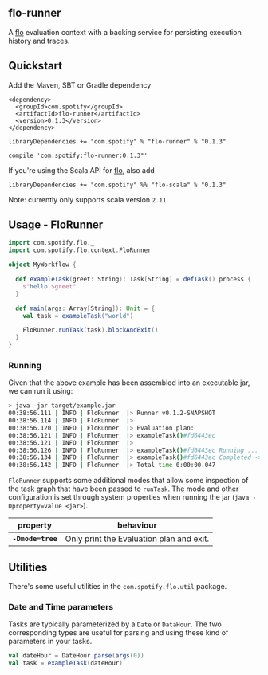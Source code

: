 flo-runner
----------

A [flo] evaluation context with a backing service for persisting execution history and traces.

[flo]: https://github.com/spotify/flo


## Quickstart

Add the Maven, SBT or Gradle dependency

```
<dependency>
  <groupId>com.spotify</groupId>
  <artifactId>flo-runner</artifactId>
  <version>0.1.3</version>
</dependency>
```

```
libraryDependencies += "com.spotify" % "flo-runner" % "0.1.3"
```

```
compile 'com.spotify:flo-runner:0.1.3"'
```

If you're using the Scala API for [flo], also add

```
libraryDependencies += "com.spotify" %% "flo-scala" % "0.1.3"
```

Note: currently only supports scala version `2.11`.

## Usage - FloRunner

```scala
import com.spotify.flo._
import com.spotify.flo.context.FloRunner

object MyWorkflow {

  def exampleTask(greet: String): Task[String] = defTask() process {
    s"hello $greet"
  }

  def main(args: Array[String]): Unit = {
    val task = exampleTask("world")

    FloRunner.runTask(task).blockAndExit()
  }
}
```

### Running

Given that the above example has been assembled into an executable jar, we can run it using:

```sh
> java -jar target/example.jar
00:38:56.111 | INFO | FloRunner  |> Runner v0.1.2-SNAPSHOT
00:38:56.114 | INFO | FloRunner  |>
00:38:56.120 | INFO | FloRunner  |> Evaluation plan:
00:38:56.121 | INFO | FloRunner  |> exampleTask()#fd6443ec
00:38:56.121 | INFO | FloRunner  |>
00:38:56.126 | INFO | FloRunner  |> exampleTask()#fd6443ec Running ...
00:38:56.134 | INFO | FloRunner  |> exampleTask()#fd6443ec Completed -> hello world
00:38:56.142 | INFO | FloRunner  |> Total time 0:00:00.047
```

`FloRunner` supports some additional modes that allow some inspection of the task graph that have
been passed to `runTask`. The mode and other configuration is set through system properties when 
running the jar (`java -Dproperty=value <jar>`).

| property | behaviour |
|:---:|---|
| **`-Dmode=tree`** | Only print the Evaluation plan and exit. |

## Utilities

There's some useful utilities in the `com.spotify.flo.util` package.

### Date and Time parameters

Tasks are typically parameterized by a `Date` or `DataHour`. The two corresponding types are 
useful for parsing and using these kind of parameters in your tasks.

```scala
val dateHour = DateHour.parse(args(0))
val task = exampleTask(dateHour)
```
